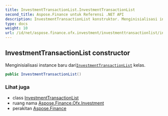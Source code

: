 ```yaml
---
title: InvestmentTransactionList.InvestmentTransactionList
second_title: Aspose.Finance untuk Referensi .NET API
description: InvestmentTransactionList konstruktor. Menginisialisasi instance baru dariInvestmentTransactionList kelas.
type: docs
weight: 10
url: /id/net/aspose.finance.ofx.investment/investmenttransactionlist/investmenttransactionlist/
---
```

## InvestmentTransactionList constructor

Menginisialisasi instance baru dari[`InvestmentTransactionList`](../) kelas.

```csharp
public InvestmentTransactionList()
```

### Lihat juga

* class [InvestmentTransactionList](../)
* ruang nama [Aspose.Finance.Ofx.Investment](../../investmenttransactionlist/)
* perakitan [Aspose.Finance](../../../)


